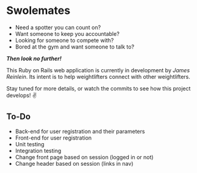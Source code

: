 # Swolemates

- Need a spotter you can count on?
- Want someone to keep you accountable?
- Looking for someone to compete with?
- Bored at the gym and want someone to talk to?

___Then look no further!___

This Ruby on Rails web application is currently in development by _James Reinlein_. Its intent is to help weightlifters connect with other weightlifters.

Stay tuned for more details, or watch the commits to see how this project develops! :v:

## To-Do

- Back-end for user registration and their parameters
- Front-end for user registration
- Unit testing
- Integration testing
- Change front page based on session (logged in or not)
- Change header based on session (links in nav)
